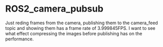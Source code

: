 # ROS2_camera_pubsub

Just reding frames from the camera, publishing them to the camera_feed topic and showing them has a frame rate of 3.999845FPS. I want to see what effect compressing the images before publishing has on the performance.
